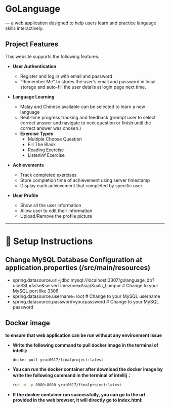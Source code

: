 # GoLanguage
  — a web application designed to help users learn and practice language skills interactively.


## Project Features
This website supports the following features:

- **User Authentication**
  - Register and log in with email and password
  - "Remember Me" to stores the user's email and password in local storage and auto-fill the user details at login page next time. 

- **Language Learning**
  - Malay and Chinese available can be selected to learn a new language
  - Real-time progress tracking and feedback (prompt user to select correct answer and navigate to next question or finish until the correct answer was chosen.)
  - **Exercise Types**
    - Multiple Choose Question
    - Fill The Blank
    - Reading Exercise
    - Listeninf Exercise

- **Achievements**
  - Track completed exercises
  - Store completion time of achievement using server timestamp
  - Display each achievement that completed by specific user
 
- **User Profile**
  - Show all the user information
  - Allow user to edit their information
  - Upload/Remove the profile picture
  

---

# 🔧 Setup Instructions

##  Change MySQL Database Configuration at application.properties (/src/main/resources)
  - spring.datasource.url=jdbc:mysql://localhost:3307/golanguage_db?useSSL=false&serverTimezone=Asia/Kuala_Lumpur  # Change to your MySQL port like 3306
  - spring.datasource.username=root       # Change to your MySQL username
  - spring.datasource.password=yourpassword   # Change to your MySQL password

## Docker image
  **to ensure that web application can be run without any environment issue**
  
  - **Write the following command to pull docker image in the terminal of intellij:**
      ````bash
      docker pull yrui0617/finalproject:latest
  - **You can run the docker container after download the docker image by write the following command in the terminal of intellij：**
      ````bash
      run -d -p 8080:8080 yrui0617/finalproject:latest
  - **If the docker container run successfully, you can go to the url provided in the web browser, it will directly go to index.html:**
      ````bashhttp://localhost:8080
  


